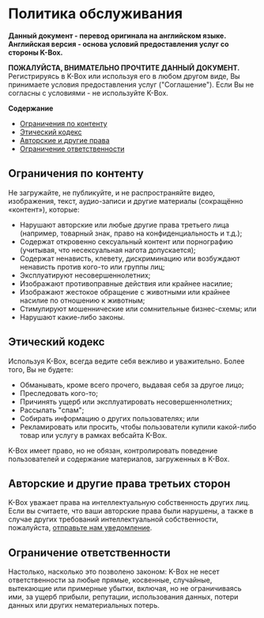 ﻿# Политика обслуживания

**Данный документ - перевод оригинала на английском языке. Английская версия - основа условий предоставления услуг со стороны  K-Box.**

**ПОЖАЛУЙСТА, ВНИМАТЕЛЬНО ПРОЧТИТЕ ДАННЫЙ ДОКУМЕНТ.** Регистрируясь в K-Box или используя его в любом другом виде, Вы принимаете условия предоставления услуг ("Соглашение"). Если Вы не согласны с условиями - не используйте K-Box.
 

**Содержание**

- [Ограничения по контенту](#content-restrictions)
- [Этический кодекс](#code-of-conduct)
- [Авторские и другие права](#third-party-copyrights-and-other-rights)
- [Ограничение ответственности](#limitation-of-liability)


## <a id="content-restrictions"></a>Ограничения по контенту
Не загружайте, не публикуйте, и не распространяйте видео, изображения, текст, аудио-записи и другие материалы (сокращённо «контент»), которые:
* Нарушают авторские или любые другие права третьего лица  (например, товарный знак, право на конфиденциальность и т.д.);
* Содержат откровенно сексуальный контент или порнографию (учитывая, что несексуальная нагота допускается);
* Содержат ненависть, клевету, дискриминацию или возбуждают ненависть против кого-то или группы лиц;
* Эксплуатируют несовершеннолетних;
* Изображают противоправные действия или крайнее насилие;
* Изображают жестокое обращение с животными или крайнее насилие по отношению к животным;
* Стимулируют мошеннические или сомнительные бизнес-схемы; или
* Нарушают какие-либо законы.

## <a id="code-of-conduct"></a>Этический кодекс
Используя K-Box, всегда ведите себя вежливо и уважительно. Более того, Вы не будете:
* Обманывать, кроме всего прочего, выдавая себя за другое лицо;
* Преследовать кого-то;
* Причинять ущерб или эксплуатировать несовершеннолетних;
* Рассылать "спам";
* Собирать информацию о других пользователях; или
* Рекламировать или просить, чтобы пользователи купили какой-либо товар или услугу в рамках вебсайта K-Box.

K-Box имеет право, но не обязан, контролировать поведение пользователей и содержание материалов, загруженных в K-Box.

## <a id="third-party-copyrights-and-other-rights"></a>Авторские и другие права третьих сторон
K-Box уважает права на интеллектуальную собственность других лиц. Если вы считаете, что ваши авторские права были нарушены, а также в случае других требований интеллектуальной собственности, пожалуйста, [отправьте нам уведомление](contact).

## <a id="limitation-of-liability"></a>Ограничение ответственности
Настолько, насколько это позволено законом: K-Box не несет ответственности за любые прямые, косвенные, случайные, вытекающие или примерные убытки, включая, но не ограничиваясь ими, за ущерб прибыли, репутации, использования данных, потери данных или других нематериальных потерь.
